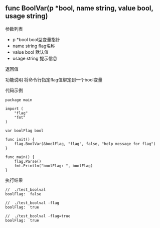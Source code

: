 ## func BoolVar(p *bool, name string, value bool, usage string)

参数列表
- p *bool bool型变量指针
- name string flag名称
- value bool 默认值
- usage string 提示信息

返回值

功能说明
将命令行指定flag值绑定到一个bool变量

代码示例
        
    package main
    
    import (
    	"flag"
    	"fmt"
    )
    
    var boolFlag bool
    
    func init() {
    	flag.BoolVar(&boolFlag, "flag", false, "help message for flag")
    }
    
    func main() {
    	flag.Parse()
    	fmt.Println("boolFlag: ", boolFlag)
    }

执行结果
    
    //  ./test_boolval
    boolFlag:  false
    
    //  ./test_boolval -flag
    boolFlag:  true
    
    //  ./test_boolval -flag=true
    boolFlag:  true